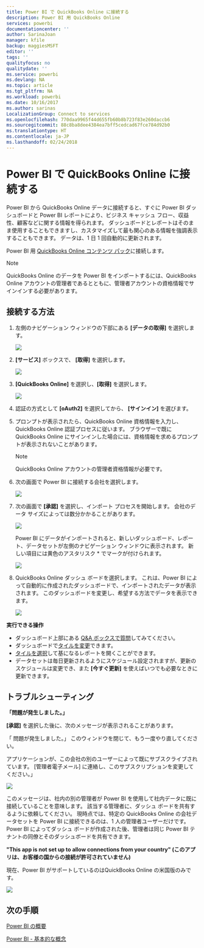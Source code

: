 ```yaml
---
title: Power BI で QuickBooks Online に接続する
description: Power BI 用 QuickBooks Online
services: powerbi
documentationcenter: ''
author: SarinaJoan
manager: kfile
backup: maggiesMSFT
editor: ''
tags: ''
qualityfocus: no
qualitydate: ''
ms.service: powerbi
ms.devlang: NA
ms.topic: article
ms.tgt_pltfrm: NA
ms.workload: powerbi
ms.date: 10/16/2017
ms.author: sarinas
LocalizationGroup: Connect to services
ms.openlocfilehash: 770daa9965f44d655fb60b8b723f83e260daccb6
ms.sourcegitcommit: 88c8ba8dee4384ea7bff5cedcad67fce784d92b0
ms.translationtype: HT
ms.contentlocale: ja-JP
ms.lasthandoff: 02/24/2018
---
```

# <a name="connect-to-quickbooks-online-with-power-bi"></a>Power BI で QuickBooks Online に接続する
Power BI から QuickBooks Online データに接続すると、すぐに Power BI ダッシュボードと Power BI レポートにより、ビジネス キャッシュ フロー、収益性、顧客などに関する情報を得られます。 ダッシュボードとレポートはそのまま使用することもできますし、カスタマイズして最も関心のある情報を強調表示することもできます。 データは、1 日 1 回自動的に更新されます。

Power BI 用 [QuickBooks Online コンテンツ パック](https://dxt.powerbi.com/getdata/services/quickbooks-online)に接続します。

>[!NOTE]
>QuickBooks Online のデータを Power BI をインポートするには、QuickBooks Online アカウントの管理者であるとともに、管理者アカウントの資格情報でサインインする必要があります。

## <a name="how-to-connect"></a>接続する方法
1. 左側のナビゲーション ウィンドウの下部にある **[データの取得]** を選択します。
   
   ![](media/service-connect-to-quickbooks-online/pbi_getdata.png) 
2. **[サービス]** ボックスで、 **[取得]** を選択します。
   
   ![](media/service-connect-to-quickbooks-online/pbi_getservices.png) 
3. **[QuickBooks Online]** を選択し、**[取得]** を選択します。
   
   ![](media/service-connect-to-quickbooks-online/qbo.png)
4. 認証の方式として **[oAuth2]** を選択してから、 **[サインイン]** を選びます。 
5. プロンプトが表示されたら、QuickBooks Online 資格情報を入力し、QuickBooks Online 認証プロセスに従います。 ブラウザーで既に QuickBooks Online にサインインした場合には、資格情報を求めるプロンプトが表示されないことがあります。
   >[!NOTE]
   >QuickBooks Online アカウントの管理者資格情報が必要です。
6. 次の画面で Power BI に接続する会社を選択します。
   
   ![](media/service-connect-to-quickbooks-online/pbi_qbo_almost.png)
7. 次の画面で **[承認]** を選択し、インポート プロセスを開始します。 会社のデータ サイズによっては数分かかることがあります。 
   
   ![](media/service-connect-to-quickbooks-online/pbi_qbo_authorizesm.png)
   
   Power BI にデータがインポートされると、新しいダッシュボード、レポート、データセットが左側のナビゲーション ウィンドウに表示されます。 新しい項目には黄色のアスタリスク \* でマークが付けられます。
   
   ![](media/service-connect-to-quickbooks-online/pbi_qbo_leftnavnew.png)
8. QuickBooks Online ダッシュ ボードを選択します。 これは、Power BI によって自動的に作成されたダッシュボードで、インポートされたデータが表示されます。 このダッシュボードを変更し、希望する方法でデータを表示できます。 
   
   ![](media/service-connect-to-quickbooks-online/pbi_qbo_dash.png)

**実行できる操作**

* ダッシュボード上部にある [Q&A ボックスで質問](power-bi-q-and-a.md)してみてください。
* ダッシュボードで[タイルを変更](service-dashboard-edit-tile.md)できます。
* [タイルを選択](service-dashboard-tiles.md)して基になるレポートを開くことができます。
* データセットは毎日更新されるようにスケジュール設定されますが、更新のスケジュールは変更でき、また **[今すぐ更新]** を使えばいつでも必要なときに更新できます。

## <a name="troubleshooting"></a>トラブルシューティング
**「問題が発生しました。」**

**[承認]** を選択した後に、次のメッセージが表示されることがあります。

「 問題が発生しました。」 このウィンドウを閉じて、もう一度やり直してください。

アプリケーションが、この会社の別のユーザーによって既にサブスクライブされています。 [管理者電子メール] に連絡し、このサブスクリプションを変更してください。」

![](media/service-connect-to-quickbooks-online/pbi_qbo_oopssm.png)

このメッセージは、社内の別の管理者が Power BI を使用して社内データに既に接続していることを意味します。 該当する管理者に、ダッシュ ボードを共有するように依頼してください。 現時点では、特定の QuickBooks Online の会社データセットを Power BI に接続できるのは、1 人の管理者ユーザーだけです。 Power BI によってダッシュ ボードが作成された後、管理者は同じ Power BI テナントの同僚とそのダッシュボードを共有できます。

**"This app is not set up to allow connections from your country" (このアプリは、お客様の国からの接続が許可されていません)**

現在、Power BI がサポートしているのはQuickBooks Online の米国版のみです。 

![](media/service-connect-to-quickbooks-online/pbi_qbo_countrynotsupported.png)

## <a name="next-steps"></a>次の手順
[Power BI の概要](service-get-started.md)

[Power BI - 基本的な概念](service-basic-concepts.md)

